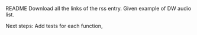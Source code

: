 README
Download all the links of the rss entry. Given example of DW audio list.

Next steps:
Add tests for each function,
